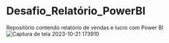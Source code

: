 # Desafio_Relatório_PowerBI
Repositório contendo relatório de vendas e lucro com Power BI
![Captura de tela 2023-10-21 173910](https://github.com/tulioperdigao/Desafio_Relat-rio_PowerBI/assets/116309232/f9d26edc-1626-4798-b68e-ada80a337306)
